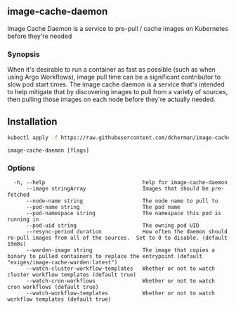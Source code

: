 ## image-cache-daemon

Image Cache Daemon is a service to pre-pull / cache images on Kubernetes before they're needed

### Synopsis

When it's desirable to run a container as fast as possible (such as when using Argo Workflows), image pull
time can be a significant contributor to slow pod start times.  The image cache daemon is a service that's intended to help
mitigate that by discovering images to pull from a variety of sources, then pulling those images on each node before they're
actually needed.

## Installation

```bash
kubectl apply -f https://raw.githubusercontent.com/dcherman/image-cache-daemon/master/manifests/install.yaml -n image-cache-daemon
```

```
image-cache-daemon [flags]
```

### Options

```
  -h, --help                               help for image-cache-daemon
      --image stringArray                  Images that should be pre-fetched
      --node-name string                   The node name to pull to
      --pod-name string                    The pod name
      --pod-namespace string               The namespace this pod is running in
      --pod-uid string                     The owning pod UID
      --resync-period duration             How often the daemon should re-pull images from all of the sources.  Set to 0 to disable. (default 15m0s)
      --warden-image string                The image that copies a binary to pulled containers to replace the entrypoint (default "exiges/image-cache-warden:latest")
      --watch-cluster-workflow-templates   Whether or not to watch cluster workflow templates (default true)
      --watch-cron-workflows               Whether or not to watch cron workflows (default true)
      --watch-workflow-templates           Whether or not to watch workflow templates (default true)
```
